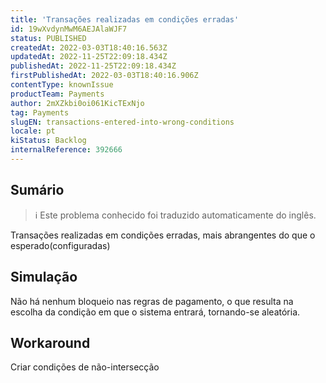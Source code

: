 ```yaml
---
title: 'Transações realizadas em condições erradas'
id: 19wXvdynMwM6AEJAlaWJF7
status: PUBLISHED
createdAt: 2022-03-03T18:40:16.563Z
updatedAt: 2022-11-25T22:09:18.434Z
publishedAt: 2022-11-25T22:09:18.434Z
firstPublishedAt: 2022-03-03T18:40:16.906Z
contentType: knownIssue
productTeam: Payments
author: 2mXZkbi0oi061KicTExNjo
tag: Payments
slugEN: transactions-entered-into-wrong-conditions
locale: pt
kiStatus: Backlog
internalReference: 392666
---
```


## Sumário

>ℹ️ Este problema conhecido foi traduzido automaticamente do inglês.


Transações realizadas em condições erradas, mais abrangentes do que o esperado(configuradas)



## Simulação


Não há nenhum bloqueio nas regras de pagamento, o que resulta na escolha da condição em que o sistema entrará, tornando-se aleatória.



## Workaround


Criar condições de não-intersecção

